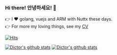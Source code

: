 ### Hi there! 안녕하세요! 👋
👉 I ❤️ golang, vuejs and ARM with Nuttx these days.   
👉 For more my loving things, see my [CV](https://kimdictor.kr/about)

[![Hits](https://hits.seeyoufarm.com/api/count/incr/badge.svg?url=https%3A%2F%2Fgithub.com%2FDictor&count_bg=%2379C83D&title_bg=%23555555&icon=&icon_color=%23E7E7E7&title=hits&edge_flat=false)](https://hits.seeyoufarm.com)
   
[![Dictor's github stats](https://github-readme-stats.vercel.app/api?username=dictor&theme=dark&include_all_commits=true&show_icons=true)](https://github.com/anuraghazra/github-readme-stats)
[![Dictor's github stats](https://github-readme-stats.vercel.app/api/top-langs/?username=Dictor&layout=compact&exclude_repo=VDRC_GCS)](https://github.com/anuraghazra/github-readme-stats)
